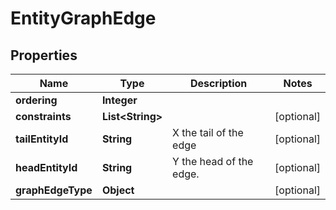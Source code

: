 

# EntityGraphEdge


## Properties

Name | Type | Description | Notes
------------ | ------------- | ------------- | -------------
**ordering** | **Integer** |  | 
**constraints** | **List&lt;String&gt;** |  |  [optional]
**tailEntityId** | **String** | X the tail of the edge  |  [optional]
**headEntityId** | **String** | Y the head of the edge. |  [optional]
**graphEdgeType** | **Object** |  |  [optional]




